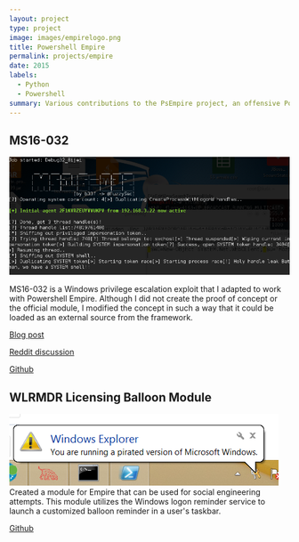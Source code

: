```yaml
---
layout: project
type: project
image: images/empirelogo.png
title: Powershell Empire
permalink: projects/empire
date: 2015
labels:
  - Python
  - Powershell
summary: Various contributions to the PsEmpire project, an offensive Powershell framework.
---
```


## MS16-032
<img class="ui medium right floated rounded image" src="../images/ms16.png">

MS16-032 is a Windows privilege escalation exploit that I adapted to work with Powershell Empire. Although I did not create the proof of concept or the official module, I modified the concept in such a way that it could be loaded as an external source from the framework.

[Blog post](https://warroom.securestate.com/leveraging-ms16-032-powershell-empire/)

[Reddit discussion](https://www.reddit.com/r/netsec/comments/4rique/leveraging_ms16032_with_powershell_empire/)

<a href="https://gist.github.com/benichmt1/af52401c7f2d6984dea6ba60b44aa1aa#file-ms16-032-ps1"><i class="large github icon"></i>Github</a>
 
## WLRMDR Licensing Balloon Module

<img class="ui medium right floated rounded image" src="../images/wlrmdr.png">
Created a module for Empire that can be used for social engineering attempts. This module utilizes the Windows logon reminder service to launch a customized balloon reminder in a user's taskbar.

<a href="https://github.com/EmpireProject/Empire/pull/447"><i class="large github icon"></i>Github</a>
